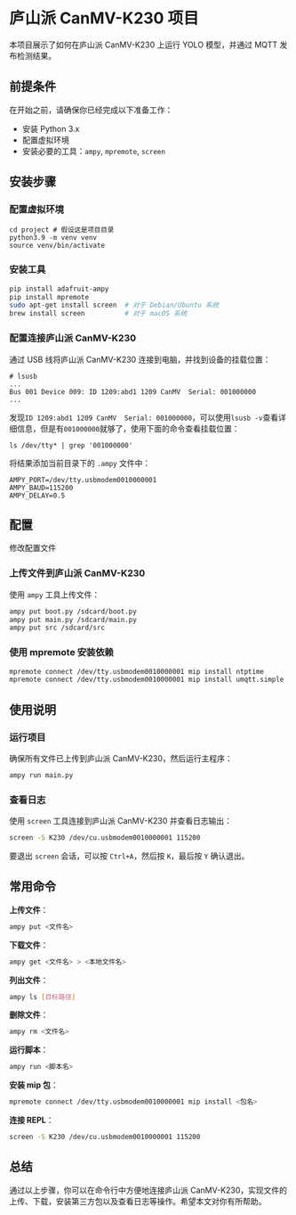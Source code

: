 # 庐山派 CanMV-K230 项目

本项目展示了如何在庐山派 CanMV-K230 上运行 YOLO 模型，并通过 MQTT 发布检测结果。

## 前提条件

在开始之前，请确保你已经完成以下准备工作：

- 安装 Python 3.x
- 配置虚拟环境
- 安装必要的工具：`ampy`, `mpremote`, `screen`

## 安装步骤

### 配置虚拟环境

```shell
cd project # 假设这是项目目录
python3.9 -m venv venv
source venv/bin/activate
```

### 安装工具

```bash
pip install adafruit-ampy
pip install mpremote
sudo apt-get install screen  # 对于 Debian/Ubuntu 系统
brew install screen          # 对于 macOS 系统
```

### 配置连接庐山派 CanMV-K230

通过 USB 线将庐山派 CanMV-K230 连接到电脑，并找到设备的挂载位置：

```shell
# lsusb
...
Bus 001 Device 009: ID 1209:abd1 1209 CanMV  Serial: 001000000
...
```

发现`ID 1209:abd1 1209 CanMV  Serial: 001000000`，可以使用`lsusb -v`查看详细信息，但是有`001000000`就够了，使用下面的命令查看挂载位置：

```shell
ls /dev/tty* | grep '001000000'
```

将结果添加当前目录下的 `.ampy` 文件中：

```plaintext
AMPY_PORT=/dev/tty.usbmodem0010000001
AMPY_BAUD=115200
AMPY_DELAY=0.5
```

## 配置

修改配置文件

### 上传文件到庐山派 CanMV-K230

使用 `ampy` 工具上传文件：

```bash
ampy put boot.py /sdcard/boot.py
ampy put main.py /sdcard/main.py
ampy put src /sdcard/src
```

### 使用 mpremote 安装依赖

```bash
mpremote connect /dev/tty.usbmodem0010000001 mip install ntptime
mpremote connect /dev/tty.usbmodem0010000001 mip install umqtt.simple
```

## 使用说明

### 运行项目

确保所有文件已上传到庐山派 CanMV-K230，然后运行主程序：

```bash
ampy run main.py
```

### 查看日志

使用 `screen` 工具连接到庐山派 CanMV-K230 并查看日志输出：

```bash
screen -S K230 /dev/cu.usbmodem0010000001 115200
```

要退出 `screen` 会话，可以按 `Ctrl+A`，然后按 `K`，最后按 `Y` 确认退出。

## 常用命令

**上传文件**：

```bash
ampy put <文件名>
```

**下载文件**：

```bash
ampy get <文件名> > <本地文件名>
```

**列出文件**：

```bash
ampy ls [目标路径]
```

**删除文件**：

```bash
ampy rm <文件名>
```

**运行脚本**：

```bash
ampy run <脚本名>
```

**安装 mip 包**：

```bash
mpremote connect /dev/tty.usbmodem0010000001 mip install <包名>
```

**连接 REPL**：

```bash
screen -S K230 /dev/cu.usbmodem0010000001 115200
```

## 总结

通过以上步骤，你可以在命令行中方便地连接庐山派 CanMV-K230，实现文件的上传、下载，安装第三方包以及查看日志等操作。希望本文对你有所帮助。
